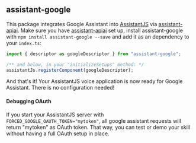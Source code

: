 ## assistant-google
This package integrates Google Assistant into [AssistantJS][1] via [assistant-apiai][2]. Make sure you have [assistant-apiai][2] set up, install assistant-google  with `npm install assistant-google --save` and add it as an dependency to your `index.ts`:
```typescript
import { descriptor as googleDescriptor } from "assistant-google";

/** and below, in your "initializeSetups" method: */
assistantJs.registerComponent(googleDescriptor);
```
And that's it! Your AssistantJS voice application is now ready for Google Assistant. There is no configuration needed!

#### Debugging OAuth
If you start your AssistantJS server with `FORCED_GOOGLE_OAUTH_TOKEN="mytoken"`, all google assistant requests will return "mytoken" as OAuth token. 
That way, you can test or demo your skill without having a full OAuth setup in place.

[1]: http://assistantjs.org
[2]: https://github.com/webcomputing/assistant-apiai